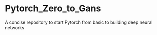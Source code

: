 # Pytorch_Zero_to_Gans
A concise repository to start Pytorch from basic to building deep neural networks 

